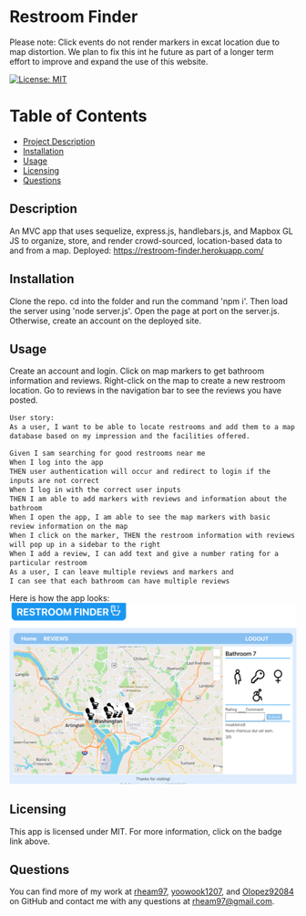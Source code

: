 
  # Restroom Finder
  Please note: Click events do not render markers in excat location due to map distortion. We plan to fix this int he future as part of a longer term effort to improve and expand the use of this website.

  [![License: MIT](https://img.shields.io/badge/License-MIT-yellow.svg)](https://opensource.org/licenses/MIT)

  # Table of Contents
  * [Project Description](#description)
  * [Installation](#installation)
  * [Usage](#usage)
  * [Licensing](#license)
  * [Questions](#questions)
  
  <a name="description"></a>
  ## Description
  An MVC app that uses sequelize, express.js, handlebars.js, and  Mapbox GL JS to organize, store, and render crowd-sourced, location-based data to and from a map.
  Deployed: https://restroom-finder.herokuapp.com/

  <a name="install"></a>
  ## Installation
  Clone the repo. cd into the folder and run the command 'npm i'. Then load the server using 'node server.js'. Open the page at port on the server.js. Otherwise, create an account on the deployed site.

  <a name="usage"></a>
  ## Usage
  Create an account and login. Click on map markers to get bathroom information and reviews. Right-click on the map to create a new restroom location. Go to reviews in the navigation bar to see the reviews you have posted.

```
User story:
As a user, I want to be able to locate restrooms and add them to a map
database based on my impression and the facilities offered.

```

```
Given I sam searching for good restrooms near me
When I log into the app
THEN user authentication will occur and redirect to login if the inputs are not correct
When I log in with the correct user inputs
THEN I am able to add markers with reviews and information about the bathroom
When I open the app, I am able to see the map markers with basic review information on the map
When I click on the marker, THEN the restroom information with reviews will pop up in a sidebar to the right
When I add a review, I can add text and give a number rating for a particular restroom
As a user, I can leave multiple reviews and markers and
I can see that each bathroom can have multiple reviews
```

Here is how the app looks: ![image](screenshot.png)
  <a name="license"></a>
  ## Licensing
  This app is licensed under MIT. For more information, click on the badge link above.

  <a name="questions"></a>
  ## Questions
  You can find more of my work at [rheam97](https://github.com/rheam97), [yoowook1207](https://github.com/yoowook1207), and [Olopez92084](https://github.com/Olopez92084) on GitHub and contact me with any questions
  at rheam97@gmail.com.







